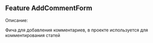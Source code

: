 ## Feature AddCommentForm 

Описание:

Фича для добавления комментариев, в проекте используется для комментирования статей